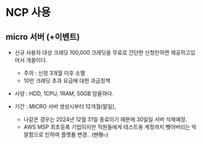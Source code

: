 # NCP 사용

## micro 서버 (+이벤트)
* 신규 사용자 대상 크레딧 100,000 크레딧을 무료로 간단한 신청만하면 제공하고있어서 개꿀이다.
  * 주의 : 신청 3개월 이후 소멸
  * 10만 크레딧 초과 요금에 대한 과금정책

* 사양 : HDD, 1CPU, 1RAM, 50GB 암울하다.
* 기간 : MICRO 서버 생성시부터 12개월(말일), 
  * 나같은 경우는 2024년 12월 31일 종료이기 때문에 30일일 서버 삭제예정.
  * AWS MSP 최초등록 기업이지만 직원들에게 테스트용 계정까지 뺏어버리는 악랄함으로 인하여 플랫폼 변경.. (~~반항..~~)